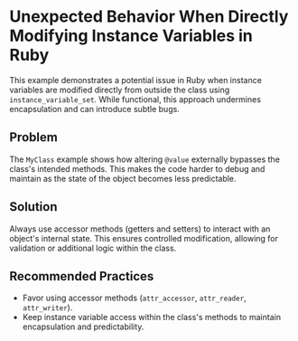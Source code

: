 # Unexpected Behavior When Directly Modifying Instance Variables in Ruby

This example demonstrates a potential issue in Ruby when instance variables are modified directly from outside the class using `instance_variable_set`. While functional, this approach undermines encapsulation and can introduce subtle bugs.

## Problem
The `MyClass` example shows how altering `@value` externally bypasses the class's intended methods.  This makes the code harder to debug and maintain as the state of the object becomes less predictable.

## Solution
Always use accessor methods (getters and setters) to interact with an object's internal state. This ensures controlled modification, allowing for validation or additional logic within the class.

## Recommended Practices
- Favor using accessor methods (`attr_accessor`, `attr_reader`, `attr_writer`).
- Keep instance variable access within the class's methods to maintain encapsulation and predictability.